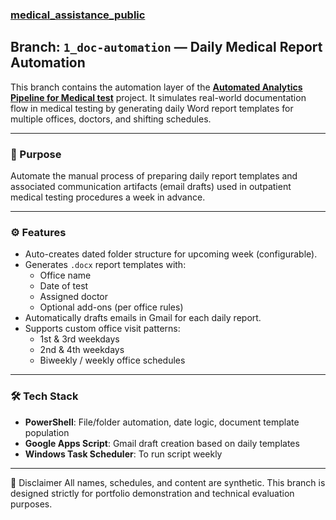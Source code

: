 ### [medical_assistance_public](https://github.com/gnrtd/medical_assistance_public/tree/1_doc-automation)
## Branch: `1_doc-automation` — Daily Medical Report Automation

This branch contains the automation layer of the **[**Automated Analytics Pipeline for Medical test**](https://github.com/gnrtd/medical_assistance_public)** project. It simulates real-world documentation flow in medical testing by generating daily Word report templates for multiple offices, doctors, and shifting schedules.

---

### 🧭 Purpose

Automate the manual process of preparing daily report templates and associated communication artifacts (email drafts) used in outpatient medical testing procedures a week in advance.

---

### ⚙️ Features

- Auto-creates dated folder structure for upcoming week (configurable).
- Generates `.docx` report templates with:
  - Office name
  - Date of test
  - Assigned doctor
  - Optional add-ons (per office rules)
- Automatically drafts emails in Gmail for each daily report.
- Supports custom office visit patterns:
  - 1st & 3rd weekdays
  - 2nd & 4th weekdays
  - Biweekly / weekly office schedules

---

### 🛠️ Tech Stack

- **PowerShell**: File/folder automation, date logic, document template population
- **Google Apps Script**: Gmail draft creation based on daily templates
- **Windows Task Scheduler**: To run script weekly

---

🔐 Disclaimer
All names, schedules, and content are synthetic. This branch is designed strictly for portfolio demonstration and technical evaluation purposes.

